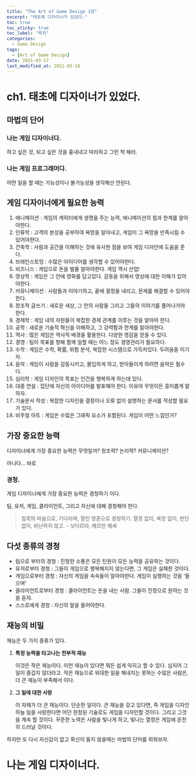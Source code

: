 ```yaml
---
title: "The Art of Game Design 1장"
excerpt: "태초에 디자이너가 있었다."
toc: true
toc_sticky: true
toc_label: "목차"
categories:
  - Game Design
tags:
  - [Art of Game Design]
date: 2021-03-17
last_modified_at: 2021-03-18
---
```



# ch1. 태초에 디자이너가 있었다.

## 마법의 단어

### 나는 게임 디자이너다.

하고 싶은 것, 되고 싶은 것을 흉내내고 따라하고 그런 척 해라.

### 나는 게임 프로그래머다.

어떤 일을 할 때는 가능성이나 불가능성을 생각해선 안된다.

## 게임 디자이너에게 필요한 능력

1. 애니메이션 : 게임의 캐릭터에게 생명을 주는 능력, 애니메이션의 힘과 한계를 알아야한다.
2. 인류학 : 고객의 본성을 공부하여 욕망을 알아내고, 게임이 그 욕망을 만족시킬 수 있어야한다.
3. 건축학 : 사람과 공간을 이해하는 것에 유사한 점을 보여 게임 디자인에 도움을 준다.
4. 브레인스토밍 : 수많은 아이디어를 생각할 수 있어야한다.
5. 비즈니스 : 게임으로 돈을 벌줄 알아야한다. 게임 역시 산업!
6. 영상학 : 게임은 그 안에 영화를 담고있다. 감동을 위해서 영상에 대한 이해가 있어야한다.
7. 커뮤니케이션 : 사람들과 이야기하고, 끝에 결정을 내리고, 문제를 해결할 수 있어야한다.
8. 창조적 글쓰기 : 새로운 새상, 그 안의 사람들 그리고 그들의 이야기를 풀어나가야 한다.
9. 경제학 : 게임 내의 자원들이 복잡한 경제 관계를 이루는 것을 알아야 한다.
10. 공학 : 새로운 기술적 혁신을 이해하고, 그 강력함과 한계를 알아야한다.
11. 역사 : 많은 게임은 역사적 배경을 활용한다. 다양한 영감을 얻을 수 있다.
12. 경영 : 팀이 목표를 향해 함께 일할 때는 어느 정도 경영관리가 필요하다.
13. 수학 : 게임은 수학, 확률, 위험 분석, 복잡한 시스템으로 가득차있다. 두려움을 이기자.
14. 음악 : 게임이 사람을 감동시키고, 몰입하게 하고, 받아들이게 하려면 음악은 필수다.
15. 심리학 : 게임 디자인의 목표는 인간을 행복하게 하는데 있다.
16. 대중 연설 : 집단에 자신의 아이디어를 발표해야 한다. 이유야 무엇이든 흥미롭게 말하자.
17. 기술문서 작성 : 복잡한 디자인을 결정이나 오류 없이 설명하는 문서를 작성할 필요가 있다.
18. 비주얼 아트 : 게임은 수많은 그래픽 요소가 포함된다. 게임이 어떤 느낌인가?

## 가장 중요한 능력

디자이너에게 가장 중요한 능력은 무엇일까? 창조력? 논리력? 커뮤니케이션?

아니다... 바로

### 경청.

  게임 디자이너에게 가장 중요한 능력은 경청하기 이다.

팀, 유저, 게임, 클라이언트, 그리고 자신에 대해 경청해야 한다.

> 침묵의 마음으로, 기다리며, 열린 영혼으로 경청하기. 열정 없이, 욕망 없이, 판단없이, 비난하지 않고. - 싯다르타, 헤르만 헤세

## 다섯 종류의 경청

- 팀으로 부터의 경청 : 진정한 소통은 모든 틴원이 모든 능력을 공유하는 것이다.
- 유저로부터 경청 : 그들이 게임으로 행복해지지 않는다면, 그 게임은 실패한 것이다.
- 게임으로부터 경청 : 자신의 게임을 속속들이 알아야한다. 게임이 실행하는 것을 '들으며'
- 클라이언트로부터 경청 : 클라이언트는 돈을 내는 사람. 그들이 진정으로 원하는 것을 듣자.
- 스스로에게 경청 : 자신의 말을 들어야한다.

## 재능의 비밀

  재능은 두 가지 종류가 있다. 

1. **특정 능력을 타고나는 천부적 재능**

      이것은 작은 재능이다. 이런 재능이 있다면 뭐든 쉽게 익히고 할 수 있다. 심지어 그 일이 즐겁지 않더라고. 작은 재능으로 위대한 일을 해내지는 못하는 수많은 사람은, 더 큰 재능이 부족해서 이다.

2. **그 일에 대한 사랑**

      이 자체가 더 큰 재능이다. 단순한 일이다.  큰 재능을 갖고 있다면, 즉 게임을 디자인하늘 일을 사랑한다면 어던 한정된 기술로도 게임을 디자인할 것이다. 그리고 그것을 계속 할 것이다. 꾸준한 노력은 사람을 빛나게 하고, 빛나는 열정은 게임에 온전히 드러날 것이다.

  하지만 또 다시 자신감이 없고 확신이 들지 않을때는 마법의 단어를 외워보자.

# 나는 게임 디자이너다.